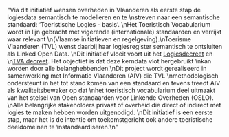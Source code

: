 "Via dit initiatief wensen overheden in Vlaanderen als eerste stap de logiesdata semantisch te modelleren en te \nstreven naar een semantische standaard: ‘Toeristische Logies - basis’. \nHet Toeristisch Vocabularium wordt in lijn gebracht met vigerende (internationale) standaarden en verrijkt waar relevant \n(Vlaamse initiatieven en regelgeving).\nToerisme Vlaanderen (TVL) wenst daarbij haar logiesregister semantisch te ontsluiten als Linked Open Data. \nDit initiatief vloeit voort uit het [Logiesdecreet](https://www.toerismevlaanderen.be/logiesdecreet) en \n[TVA decreet](https://www.toerismevlaanderen.be/toerismevoorallen). Het objectief is dat deze kerndata vlot hergebruikt \nkan worden door alle belanghebbenden.\nDit project wordt gerealiseerd in samenwerking met Informatie Vlaanderen (AIV) die TVL \nmethodologisch ondersteunt in het tot stand komen van een standaard en tevens treedt AIV als kwaliteitsbewaker op dat \nhet toeristisch vocabularium deel uitmaakt van het stelsel van Open standaarden voor Linkende Overheden (OSLO). \nAlle belangrijke stakeholders privaat of overheid die direct of indirect met logies te maken hebben worden uitgenodigd. \nDit initiatief is een eerste stap, maar het is de intentie om toekomstgericht ook andere toeristische deeldomeinen te \nstandaardiseren.\n"